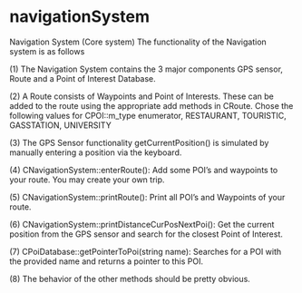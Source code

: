 # navigationSystem
Navigation System (Core system)
The functionality of the Navigation system is as follows

(1) The Navigation System contains the 3 major components GPS sensor, Route and a Point of Interest Database.

(2) A Route consists of Waypoints and Point of Interests. These can be added to the route using the appropriate add methods in CRoute. Chose the following values for CPOI::m_type enumerator, RESTAURANT, TOURISTIC, GASSTATION, UNIVERSITY

(3) The GPS Sensor functionality getCurrentPosition() is simulated by manually entering a position via the keyboard.

(4) CNavigationSystem::enterRoute(): Add some POI’s and waypoints to your route. You may create your own trip.

(5) CNavigationSystem::printRoute(): Print all POI’s and Waypoints of your route.

(6) CNavigationSystem::printDistanceCurPosNextPoi(): Get the current position from the GPS sensor and search for the closest Point of Interest.

(7) CPoiDatabase::getPointerToPoi(string name): Searches for a POI with the provided name and returns a pointer to this POI.

(8) The behavior of the other methods should be pretty obvious.
